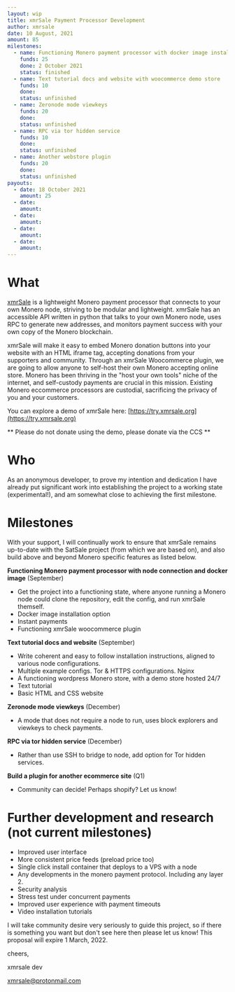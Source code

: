 ```yaml
---
layout: wip
title: xmrSale Payment Processor Development
author: xmrsale
date: 10 August, 2021
amount: 85
milestones:
  - name: Functioning Monero payment processor with docker image install and woocommerce store
    funds: 25
    done: 2 October 2021
    status: finished
  - name: Text tutorial docs and website with woocommerce demo store
    funds: 10
    done:
    status: unfinished
  - name: Zeronode mode viewkeys
    funds: 20
    done:
    status: unfinished
  - name: RPC via tor hidden service
    funds: 10
    done:
    status: unfinished
  - name: Another webstore plugin
    funds: 20
    done:
    status: unfinished
payouts:
  - date: 18 October 2021
    amount: 25
  - date:
    amount:
  - date:
    amount:
  - date:
    amount:
  - date:
    amount:
---
```


# What
[xmrSale](https://github.com/xmrsale/xmrSale) is a lightweight Monero payment processor that connects to your own Monero node, striving to be modular and lightweight. xmrSale has an accessible API written in python that talks to your own Monero node, uses RPC to generate new addresses, and monitors payment success with your own copy of the Monero blockchain.

xmrSale will make it easy to embed Monero donation buttons into your website with an HTML iframe tag, accepting donations from your supporters and community. Through an xmrSale Woocommerce plugin, we are going to allow anyone to self-host their own Monero accepting online store. Monero has been thriving in the "host your own tools" niche of the internet, and self-custody payments are crucial in this mission. Existing Monero eccommerce processors are custodial, sacrificing the privacy of you and your customers.

You can explore a demo of xmrSale here: [https://try.xmrsale.org](https://try.xmrsale.org)

** Please do not donate using the demo, please donate via the CCS **

# Who
As an anonymous developer, to prove my intention and dedication I have already put significant work into establishing the project to a working state (experimental!), and am somewhat close to achieving the first milestone.

# Milestones
With your support, I will continually work to ensure that xmrSale remains up-to-date with the SatSale project (from which we are based on), and also build above and beyond Monero specific features as listed below.

**Functioning Monero payment processor with node connection and docker image** (September)
* Get the project into a functioning state, where anyone running a Monero node could clone the repository, edit the config, and run xmrSale themself.
* Docker image installation option
* Instant payments
* Functioning xmrSale woocommerce plugin

**Text tutorial docs and website** (September)
* Write coherent and easy to follow installation instructions, aligned to various node configurations.
* Multiple example configs. Tor & HTTPS configurations. Nginx
* A functioning wordpress Monero store, with a demo store hosted 24/7
* Text tutorial
* Basic HTML and CSS website

**Zeronode mode viewkeys** (December)
* A mode that does not require a node to run, uses block explorers and viewkeys to check payments.

**RPC via tor hidden service** (December)
* Rather than use SSH to bridge to node, add option for Tor hidden services.

**Build a plugin for another ecommerce site** (Q1)
* Community can decide! Perhaps shopify? Let us know!

# Further development and research (not current milestones)
* Improved user interface
* More consistent price feeds (preload price too)
* Single click install container that deploys to a VPS with a node
* Any developments in the monero payment protocol. Including any layer 2.
* Security analysis
* Stress test under concurrent payments
* Improved user experience with payment timeouts
* Video installation tutorials

I will take community desire very seriously to guide this project, so if there is something you want but don't see here then please let us know! This proposal will expire 1 March, 2022.

cheers,

xmrsale dev

xmrsale@protonmail.com

